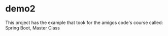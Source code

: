 # demo2

This project has the example that took for the amigos code's course called: Spring Boot, Master Class
